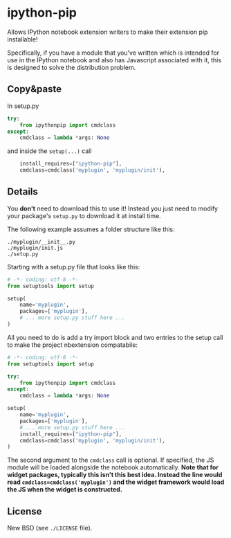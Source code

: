 # ipython-pip
Allows IPython notebook extension writers to make their extension pip installable!

Specifically, if you have a module that you've written which is intended for use in the IPython notebook and also has Javascript associated with it, this is designed to solve the distribution problem.

## Copy&paste
In setup.py

```python
try:
    from ipythonpip import cmdclass
except:
    cmdclass = lambda *args: None
```

and inside the `setup(...)` call

```python
    install_requires=["ipython-pip"],
    cmdclass=cmdclass('myplugin', 'myplugin/init'),
```

## Details
You **don't** need to download this to use it!  Instead you just need to modify your package's `setup.py` to download it at install time.

The following example assumes a folder structure like this:
```
./myplugin/__init__.py
./myplugin/init.js
./setup.py
```

Starting with a setup.py file that looks like this:
```python
# -*- coding: utf-8 -*-
from setuptools import setup

setup(
    name='myplugin',
    packages=['myplugin'],
    # ... more setup.py stuff here ...
)
```

All you need to do is add a try import block and two entries to the setup call to make the project nbextension compatabile:
```python
# -*- coding: utf-8 -*-
from setuptools import setup

try:
    from ipythonpip import cmdclass
except:
    cmdclass = lambda *args: None

setup(
    name='myplugin',
    packages=['myplugin'],
    # ... more setup.py stuff here ...
    install_requires=["ipython-pip"],
    cmdclass=cmdclass('myplugin', 'myplugin/init'),
)
```

The second argument to the `cmdclass` call is optional.  If specified, the JS module will be loaded alongside the notebook automatically.  **Note that for widget packages, typically this isn't this best idea.  Instead the line would read `cmdclass=cmdclass('myplugin')` and the widget framework would load the JS when the widget is constructed.**


## License
New BSD (see `./LICENSE` file).
